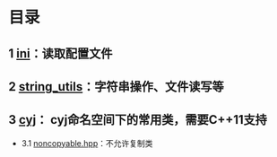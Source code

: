 # 目录

## 1 [ini](https://github.com/YaJunCui/utils/tree/master/ini)：读取配置文件

## 2 [string_utils](https://github.com/YaJunCui/utils/tree/master/string_utils)：字符串操作、文件读写等

## 3 [cyj](https://github.com/YaJunCui/utils/tree/master/cyj)： cyj命名空间下的常用类，需要C++11支持
 * 3.1 [noncopyable.hpp](https://github.com/YaJunCui/utils/blob/master/cyj/noncopyable.hpp)：不允许复制类
